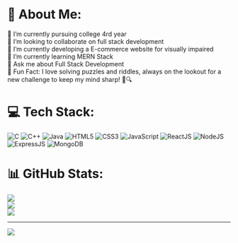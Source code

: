 # 💫 About Me:
🔭 I’m currently pursuing college 4rd year<br>
👯 I’m looking to collaborate on full stack development<br>
🤝 I’m currently developing a E-commerce website for visually impaired<br>
🌱 I’m currently learning MERN Stack<br>
💬 Ask me about Full Stack Development<br>
🧩 Fun Fact: I love solving puzzles and riddles, always on the lookout for a new challenge to keep my mind sharp! 🧠🔍


# 💻 Tech Stack:
![C](https://img.shields.io/badge/c-%2300599C.svg?style=for-the-badge&logo=c&logoColor=white) ![C++](https://img.shields.io/badge/c++-%2300599C.svg?style=for-the-badge&logo=c%2B%2B&logoColor=white) ![Java](https://img.shields.io/badge/java-%23ED8B00.svg?style=for-the-badge&logo=java&logoColor=white) ![HTML5](https://img.shields.io/badge/html5-%23E34F26.svg?style=for-the-badge&logo=html5&logoColor=white) ![CSS3](https://img.shields.io/badge/css3-%231572B6.svg?style=for-the-badge&logo=css3&logoColor=white) ![JavaScript](https://img.shields.io/badge/javascript-%23323330.svg?style=for-the-badge&logo=javascript&logoColor=%23F7DF1E) ![ReactJS](https://shields.io/badge/react-black?logo=react&style=for-the-badge) ![NodeJS](	https://img.shields.io/badge/Node.js-43853D?style=for-the-badge&logo=node.js&logoColor=white) ![ExpressJS](https://img.shields.io/badge/Express.js-404D59?style=for-the-badge) ![MongoDB](https://img.shields.io/badge/MongoDB-4EA94B?style=for-the-badge&logo=mongodb&logoColor=white)
# 📊 GitHub Stats:
![](https://github-readme-stats.vercel.app/api?username=SachinSamuel-CSBS&theme=react&hide_border=true&include_all_commits=false&count_private=false)<br/>
![](https://github-readme-streak-stats.herokuapp.com/?user=SachinSamuel-CSBS&theme=react&hide_border=true)<br/>
![](https://github-readme-stats.vercel.app/api/top-langs/?username=SachinSamuel-CSBS&theme=react&hide_border=true&include_all_commits=false&count_private=false&layout=compact)

---
[![](https://visitcount.itsvg.in/api?id=SachinSamuel-CSBS&icon=0&color=0)](https://visitcount.itsvg.in)
